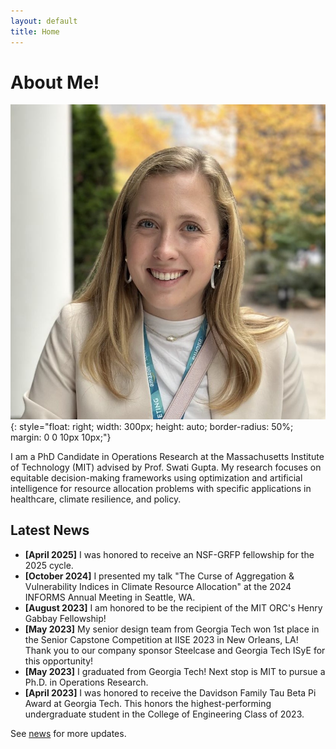 ```yaml
---
layout: default
title: Home
---
```


# About Me!

![My Headshot](assets/images/headshot.jpg){: style="float: right; width: 300px; height: auto; border-radius: 50%; margin: 0 0 10px 10px;"}

I am a PhD Candidate in Operations Research at the Massachusetts Institute of Technology (MIT) advised by Prof. Swati Gupta. My research focuses on equitable decision-making frameworks using optimization and artificial intelligence for resource allocation problems with specific applications in healthcare, climate resilience, and policy. 

## Latest News
- **[April 2025]** I was honored to receive an NSF-GRFP fellowship for the 2025 cycle. 
- **[October 2024]** I presented my talk "The Curse of Aggregation & Vulnerability Indices in Climate Resource Allocation" at the 2024 INFORMS Annual Meeting in Seattle, WA.
- **[August 2023]** I am honored to be the recipient of the MIT ORC's Henry Gabbay Fellowship!
- **[May 2023]** My senior design team from Georgia Tech won 1st place in the Senior Capstone Competition at IISE 2023 in New Orleans, LA! Thank you to our company sponsor Steelcase and Georgia Tech ISyE for this opportunity!
- **[May 2023]** I graduated from Georgia Tech! Next stop is MIT to pursue a Ph.D. in Operations Research.
- **[April 2023]** I was honored to receive the Davidson Family Tau Beta Pi Award at Georgia Tech. This honors the highest-performing undergraduate student in the College of Engineering Class of 2023.

See [news](news.md) for more updates.


